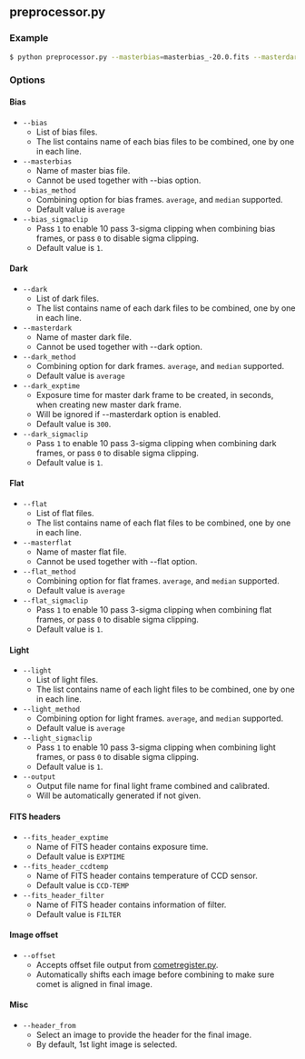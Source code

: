 ## preprocessor.py
### Example
```sh
$ python preprocessor.py --masterbias=masterbias_-20.0.fits --masterdark=masterdark_300.0_-20.0.fits --masterflat=masterflat_L_-20.0.fits --light=light.list
```
### Options
#### Bias
* ```--bias```
  * List of bias files.
  * The list contains name of each bias files to be combined, one by one in each line.
* ```--masterbias```
  * Name of master bias file.
  * Cannot be used together with --bias option.
* ```--bias_method```
  * Combining option for bias frames. ```average```, and ```median``` supported.
  * Default value is ```average```
* ```--bias_sigmaclip```
  * Pass ```1``` to enable 10 pass 3-sigma clipping when combining bias frames, or pass ```0``` to disable sigma clipping.
  * Default value is ```1```.
  
#### Dark
* ```--dark```
  * List of dark files.
  * The list contains name of each dark files to be combined, one by one in each line.
* ```--masterdark```
  * Name of master dark file.
  * Cannot be used together with --dark option.
* ```--dark_method```
  * Combining option for dark frames. ```average```, and ```median``` supported.
  * Default value is ```average```
* ```--dark_exptime```
  * Exposure time for master dark frame to be created, in seconds, when creating new master dark frame.
  * Will be ignored if --masterdark option is enabled.
  * Default value is ```300```.
* ```--dark_sigmaclip```
  * Pass ```1``` to enable 10 pass 3-sigma clipping when combining dark frames, or pass ```0``` to disable sigma clipping.
  * Default value is ```1```.
  
#### Flat
* ```--flat```
  * List of flat files.
  * The list contains name of each flat files to be combined, one by one in each line.
* ```--masterflat```
  * Name of master flat file.
  * Cannot be used together with --flat option.
* ```--flat_method```
  * Combining option for flat frames. ```average```, and ```median``` supported.
  * Default value is ```average```
* ```--flat_sigmaclip```
  * Pass ```1``` to enable 10 pass 3-sigma clipping when combining flat frames, or pass ```0``` to disable sigma clipping.
  * Default value is ```1```.

#### Light 
* ```--light```
  * List of light files.
  * The list contains name of each light files to be combined, one by one in each line.
* ```--light_method```
  * Combining option for light frames. ```average```, and ```median``` supported.
  * Default value is ```average```
* ```--light_sigmaclip```
  * Pass ```1``` to enable 10 pass 3-sigma clipping when combining light frames, or pass ```0``` to disable sigma clipping.
  * Default value is ```1```.
* ```--output```
  * Output file name for final light frame combined and calibrated.
  * Will be automatically generated if not given.
  
#### FITS headers
* ```--fits_header_exptime```
  * Name of FITS header contains exposure time.
  * Default value is ```EXPTIME```
* ```--fits_header_ccdtemp```
  * Name of FITS header contains temperature of CCD sensor.
  * Default value is ```CCD-TEMP```
* ```--fits_header_filter```
  * Name of FITS header contains information of filter.
  * Default value is ```FILTER```

#### Image offset
* ```--offset```
  * Accepts offset file output from [cometregister.py](../cometregister.py).
  * Automatically shifts each image before combining to make sure comet is aligned in final image.
  
#### Misc
* ```--header_from```
  * Select an image to provide the header for the final image.
  * By default, 1st light image is selected.
